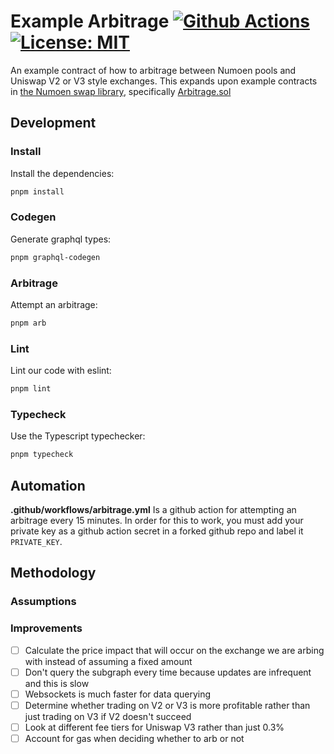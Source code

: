 # Example Arbitrage [![Github Actions][gha-badge]][gha] [![License: MIT][license-badge]][license]

[gha]: https://github.com/numoen/swap-library/actions
[gha-badge]: https://github.com/Numoen/swap-library/actions/workflows/ci.yml/badge.svg
[license]: https://opensource.org/licenses/MIT
[license-badge]: https://img.shields.io/badge/License-MIT-blue.svg

An example contract of how to arbitrage between Numoen pools and Uniswap V2 or V3 style exchanges. This expands upon example contracts in [the Numoen swap library](https://github.com/Numoen/swap-library), specifically [Arbitrage.sol](https://github.com/Numoen/swap-library/blob/master/src/examples/Arbitrage.sol)

## Development

### Install

Install the dependencies:

```sh
pnpm install
```

### Codegen

Generate graphql types:

```sh
pnpm graphql-codegen
```

### Arbitrage

Attempt an arbitrage:

```sh
pnpm arb
```

### Lint

Lint our code with eslint:

```sh
pnpm lint
```

### Typecheck

Use the Typescript typechecker:

```sh
pnpm typecheck
```

## Automation

**.github/workflows/arbitrage.yml** Is a github action for attempting an arbitrage every 15 minutes. In order for this to work, you must add your private key as a github action secret in a forked github repo and label it `PRIVATE_KEY`.

## Methodology

### Assumptions

### Improvements

- [ ] Calculate the price impact that will occur on the exchange we are arbing with instead of assuming a fixed amount
- [ ] Don't query the subgraph every time because updates are infrequent and this is slow
- [ ] Websockets is much faster for data querying
- [ ] Determine whether trading on V2 or V3 is more profitable rather than just trading on V3 if V2 doesn't succeed
- [ ] Look at different fee tiers for Uniswap V3 rather than just 0.3%
- [ ] Account for gas when deciding whether to arb or not
